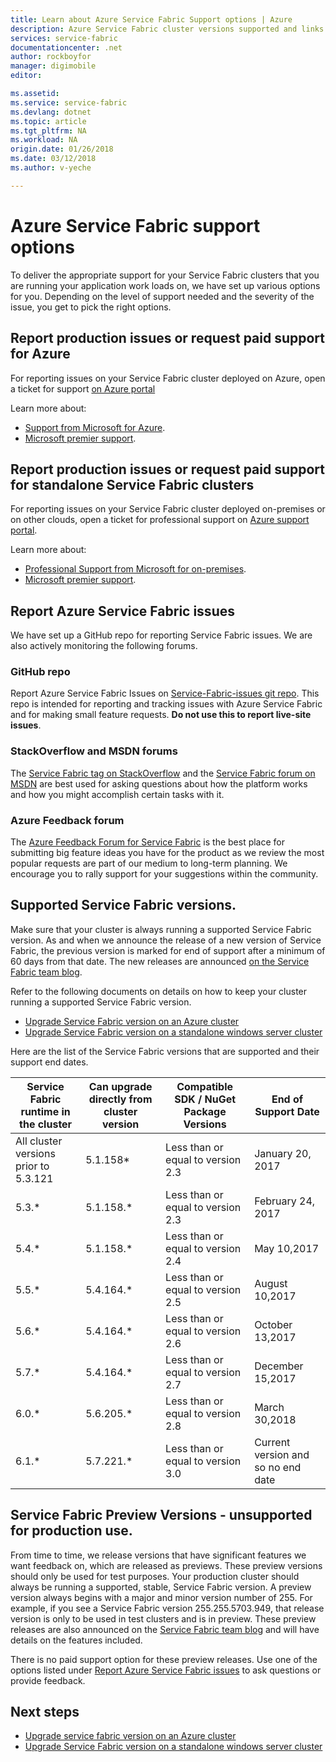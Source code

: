 ```yaml
---
title: Learn about Azure Service Fabric Support options | Azure
description: Azure Service Fabric cluster versions supported and links to file support tickets
services: service-fabric
documentationcenter: .net
author: rockboyfor
manager: digimobile
editor: 

ms.assetid: 
ms.service: service-fabric
ms.devlang: dotnet
ms.topic: article
ms.tgt_pltfrm: NA
ms.workload: NA
origin.date: 01/26/2018
ms.date: 03/12/2018
ms.author: v-yeche

---
```

# Azure Service Fabric support options

To deliver the appropriate support for your Service Fabric clusters that you are running your application work loads on, we have set up various options for you. Depending on the level of support needed and the severity of the issue, you get to pick the right options. 

<a name="getlivesitesupportonazure"></a>
## Report production issues or request paid support for Azure

For reporting issues on your Service Fabric cluster deployed on Azure, open a ticket for support [on Azure portal](https://www.azure.cn/support/support-ticket-form)
<!--Duplicated [Azure support portal](https://www.azure.cn/support/support-ticket-form).-->

Learn more about:

- [Support from Microsoft for Azure](https://www.azure.cn/support/plans/?b=16.44).
- [Microsoft premier support](https://support.microsoft.com/premier).

<a name="getlivesitesupportonprem"></a>

## Report production issues or request paid support for standalone Service Fabric clusters

For reporting issues on your Service Fabric cluster deployed on-premises or on other clouds, open a ticket for professional support on [Azure support portal](https://www.azure.cn/support/support-ticket-form).

Learn more about:

- [Professional Support from Microsoft for on-premises](https://support.microsoft.com/gp/offerprophone?wa=wsignin1.0).
- [Microsoft premier support](https://support.microsoft.com/premier).

<a name="getsupportonissues"></a>
## Report Azure Service Fabric issues 
We have set up a GitHub repo for reporting Service Fabric issues.  We are also actively monitoring the following forums.

### GitHub repo 
Report Azure Service Fabric Issues on [Service-Fabric-issues git repo](https://github.com/Azure/service-fabric-issues). This repo is intended for reporting and tracking issues with Azure Service Fabric and for making small feature requests. **Do not use this to report live-site issues**.

### StackOverflow and MSDN forums
The [Service Fabric tag on StackOverflow][stackoverflow] and the [Service Fabric forum on MSDN][msdn-forum] are best used for asking questions about how the platform works and how you might accomplish certain tasks with it.

### Azure Feedback forum
The [Azure Feedback Forum for Service Fabric][uservoice-forum] is the best place for submitting big feature ideas you have for the product as we review the most popular requests are part of our medium to long-term planning. We encourage you to rally support for your suggestions within the community.

<a name="releasesuport"></a>
## Supported Service Fabric versions.

Make sure that your cluster is always running a supported Service Fabric version. As and when we announce the release of a new version of Service Fabric, the previous version is marked for end of support after a minimum of 60 days from that date. The new releases are announced [on the Service Fabric team blog](https://blogs.msdn.microsoft.com/azureservicefabric/).

Refer to the following documents on details on how to keep your cluster running a supported Service Fabric version.

- [Upgrade Service Fabric version on an Azure cluster ](service-fabric-cluster-upgrade.md)
- [Upgrade Service Fabric version on a standalone windows server cluster ](service-fabric-cluster-upgrade-windows-server.md)

Here are the list of the Service Fabric versions that are supported and their support end dates.

| **Service Fabric runtime in the cluster** | **Can upgrade directly from cluster version** |**Compatible SDK / NuGet Package Versions** | **End of Support Date** |
| --- | --- |--- | --- |
| All cluster versions prior to 5.3.121 | 5.1.158* |Less than or equal to version  2.3 |January 20, 2017 |
| 5.3.* | 5.1.158.* |Less than or equal to version  2.3 |February 24, 2017 |
| 5.4.* | 5.1.158.* |Less than or equal to version  2.4 |May 10,2017       |
| 5.5.* | 5.4.164.* |Less than or equal to version  2.5 |August 10,2017    |
| 5.6.* | 5.4.164.* |Less than or equal to version  2.6 |October 13,2017   |
| 5.7.* | 5.4.164.* |Less than or equal to version  2.7 |December 15,2017  |
| 6.0.* | 5.6.205.* |Less than or equal to version  2.8 |March 30,2018     | 
| 6.1.* | 5.7.221.* |Less than or equal to version  3.0 |Current version and so no end date |

<a name="previewversion"></a>
## Service Fabric Preview Versions - unsupported for production use.
From time to time, we release versions that have significant features we want feedback on, which are released as previews. These preview versions should only be used for test purposes. Your production cluster should always be running a supported, stable, Service Fabric version. A preview version always begins with a major and minor version number of 255. For example, if you see a Service Fabric version 255.255.5703.949, that release version is only to be used in test clusters and is in preview. These preview releases are also announced on the [Service Fabric team blog](https://blogs.msdn.microsoft.com/azureservicefabric) and will have details on the features included.

There is no paid support option for these preview releases. Use one of the options listed under [Report Azure Service Fabric issues](/service-fabric/service-fabric-support#report-azure-service-fabric-issues) to ask questions or provide feedback.

## Next steps

- [Upgrade service fabric version on an Azure cluster ](service-fabric-cluster-upgrade.md)
- [Upgrade Service Fabric version on a standalone windows server cluster ](service-fabric-cluster-upgrade-windows-server.md)

<!--references-->
[msdn-forum]: https://www.azure.cn/support/forums/
[stackoverflow]: http://stackoverflow.com/questions/tagged/azure-service-fabric
[uservoice-forum]: https://feedback.azure.com/forums/293901-service-fabric
<!-- Not Referenced on [acom-docs]: ../service-fabric/index.yml -->
[sample-repos]: http://aka.ms/servicefabricsamples

<!--Update_Description: update meta properties, wording update-->